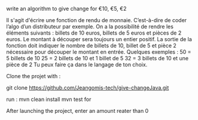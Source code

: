 write an algorithm to give change for €10, €5, €2

Il s'agit d'écrire une fonction de rendu de monnaie. C’est-à-dire de coder l’algo d’un distributeur par exemple. On a la possibilité de rendre les éléments suivants : billets de 10 euros, billets de 5 euros et pièces de 2 euros. Le montant à découper sera toujours un entier positif. La sortie de la fonction doit indiquer le nombre de billets de 10, billet de 5 et pièce 2 nécessaire pour découper le montant en entrée. Quelques exemples : 50 = 5 billets de 10 25 = 2 billets de 10 et 1 billet de 5 32 = 3 billets de 10 et une pièce de 2 Tu peux faire ça dans le langage de ton choix.

Clone the projet with :

git clone https://github.com/Jeangomis-tech/give-changeJava.git

run :
mvn clean install
mvn test for 

After launching the project, enter an amount reater than 0